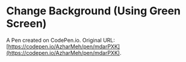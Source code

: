 # Change Background (Using Green Screen)

A Pen created on CodePen.io. Original URL: [https://codepen.io/AzharMeh/pen/mdarPXK](https://codepen.io/AzharMeh/pen/mdarPXK).

